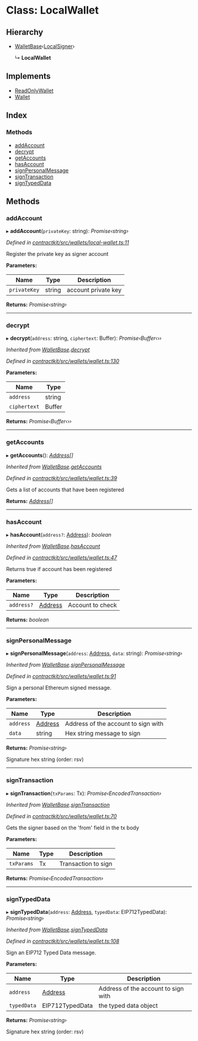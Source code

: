 # Class: LocalWallet

## Hierarchy

* [WalletBase](_wallets_wallet_.walletbase.md)‹[LocalSigner](_wallets_signers_local_signer_.localsigner.md)›

  ↳ **LocalWallet**

## Implements

* [ReadOnlyWallet](../interfaces/_wallets_wallet_.readonlywallet.md)
* [Wallet](../interfaces/_wallets_wallet_.wallet.md)

## Index

### Methods

* [addAccount](_wallets_local_wallet_.localwallet.md#addaccount)
* [decrypt](_wallets_local_wallet_.localwallet.md#decrypt)
* [getAccounts](_wallets_local_wallet_.localwallet.md#getaccounts)
* [hasAccount](_wallets_local_wallet_.localwallet.md#hasaccount)
* [signPersonalMessage](_wallets_local_wallet_.localwallet.md#signpersonalmessage)
* [signTransaction](_wallets_local_wallet_.localwallet.md#signtransaction)
* [signTypedData](_wallets_local_wallet_.localwallet.md#signtypeddata)

## Methods

###  addAccount

▸ **addAccount**(`privateKey`: string): *Promise‹string›*

*Defined in [contractkit/src/wallets/local-wallet.ts:11](https://github.com/celo-org/celo-monorepo/blob/master/packages/contractkit/src/wallets/local-wallet.ts#L11)*

Register the private key as signer account

**Parameters:**

Name | Type | Description |
------ | ------ | ------ |
`privateKey` | string | account private key  |

**Returns:** *Promise‹string›*

___

###  decrypt

▸ **decrypt**(`address`: string, `ciphertext`: Buffer): *Promise‹Buffer‹››*

*Inherited from [WalletBase](_wallets_wallet_.walletbase.md).[decrypt](_wallets_wallet_.walletbase.md#decrypt)*

*Defined in [contractkit/src/wallets/wallet.ts:130](https://github.com/celo-org/celo-monorepo/blob/master/packages/contractkit/src/wallets/wallet.ts#L130)*

**Parameters:**

Name | Type |
------ | ------ |
`address` | string |
`ciphertext` | Buffer |

**Returns:** *Promise‹Buffer‹››*

___

###  getAccounts

▸ **getAccounts**(): *[Address](../modules/_base_.md#address)[]*

*Inherited from [WalletBase](_wallets_wallet_.walletbase.md).[getAccounts](_wallets_wallet_.walletbase.md#getaccounts)*

*Defined in [contractkit/src/wallets/wallet.ts:39](https://github.com/celo-org/celo-monorepo/blob/master/packages/contractkit/src/wallets/wallet.ts#L39)*

Gets a list of accounts that have been registered

**Returns:** *[Address](../modules/_base_.md#address)[]*

___

###  hasAccount

▸ **hasAccount**(`address?`: [Address](../modules/_base_.md#address)): *boolean*

*Inherited from [WalletBase](_wallets_wallet_.walletbase.md).[hasAccount](_wallets_wallet_.walletbase.md#hasaccount)*

*Defined in [contractkit/src/wallets/wallet.ts:47](https://github.com/celo-org/celo-monorepo/blob/master/packages/contractkit/src/wallets/wallet.ts#L47)*

Returns true if account has been registered

**Parameters:**

Name | Type | Description |
------ | ------ | ------ |
`address?` | [Address](../modules/_base_.md#address) | Account to check  |

**Returns:** *boolean*

___

###  signPersonalMessage

▸ **signPersonalMessage**(`address`: [Address](../modules/_base_.md#address), `data`: string): *Promise‹string›*

*Inherited from [WalletBase](_wallets_wallet_.walletbase.md).[signPersonalMessage](_wallets_wallet_.walletbase.md#signpersonalmessage)*

*Defined in [contractkit/src/wallets/wallet.ts:91](https://github.com/celo-org/celo-monorepo/blob/master/packages/contractkit/src/wallets/wallet.ts#L91)*

Sign a personal Ethereum signed message.

**Parameters:**

Name | Type | Description |
------ | ------ | ------ |
`address` | [Address](../modules/_base_.md#address) | Address of the account to sign with |
`data` | string | Hex string message to sign |

**Returns:** *Promise‹string›*

Signature hex string (order: rsv)

___

###  signTransaction

▸ **signTransaction**(`txParams`: Tx): *Promise‹EncodedTransaction›*

*Inherited from [WalletBase](_wallets_wallet_.walletbase.md).[signTransaction](_wallets_wallet_.walletbase.md#signtransaction)*

*Defined in [contractkit/src/wallets/wallet.ts:70](https://github.com/celo-org/celo-monorepo/blob/master/packages/contractkit/src/wallets/wallet.ts#L70)*

Gets the signer based on the 'from' field in the tx body

**Parameters:**

Name | Type | Description |
------ | ------ | ------ |
`txParams` | Tx | Transaction to sign  |

**Returns:** *Promise‹EncodedTransaction›*

___

###  signTypedData

▸ **signTypedData**(`address`: [Address](../modules/_base_.md#address), `typedData`: EIP712TypedData): *Promise‹string›*

*Inherited from [WalletBase](_wallets_wallet_.walletbase.md).[signTypedData](_wallets_wallet_.walletbase.md#signtypeddata)*

*Defined in [contractkit/src/wallets/wallet.ts:108](https://github.com/celo-org/celo-monorepo/blob/master/packages/contractkit/src/wallets/wallet.ts#L108)*

Sign an EIP712 Typed Data message.

**Parameters:**

Name | Type | Description |
------ | ------ | ------ |
`address` | [Address](../modules/_base_.md#address) | Address of the account to sign with |
`typedData` | EIP712TypedData | the typed data object |

**Returns:** *Promise‹string›*

Signature hex string (order: rsv)
